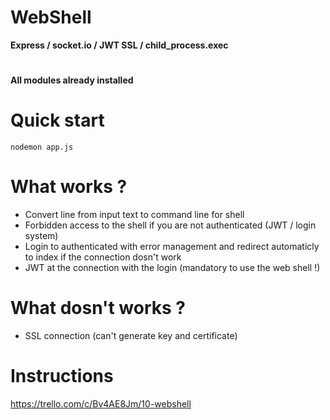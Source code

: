 # WebShell
__Express / socket.io / JWT SSL / child_process.exec__

#
 **All modules already installed**

# Quick start 
    nodemon app.js 
    
# What works ?
  
  - Convert line from input text to command line for shell
  - Forbidden access to the shell if you are not authenticated (JWT / login system)
  - Login to authenticated with error management and redirect automaticly to index if the connection dosn't work
  - JWT at the connection with the login (mandatory to use the web shell !)

# What dosn't works ?
  - SSL connection (can't generate key and certificate)
  

# Instructions 
https://trello.com/c/Bv4AE8Jm/10-webshell


